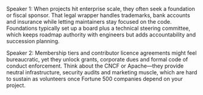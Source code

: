 Speaker 1: When projects hit enterprise scale, they often seek a foundation or fiscal sponsor. That legal wrapper handles trademarks, bank accounts and insurance while letting maintainers stay focused on the code. Foundations typically set up a board plus a technical steering committee, which keeps roadmap authority with engineers but adds accountability and succession planning.

Speaker 2: Membership tiers and contributor licence agreements might feel bureaucratic, yet they unlock grants, corporate dues and formal code of conduct enforcement. Think about the CNCF or Apache—they provide neutral infrastructure, security audits and marketing muscle, which are hard to sustain as volunteers once Fortune 500 companies depend on your project.
